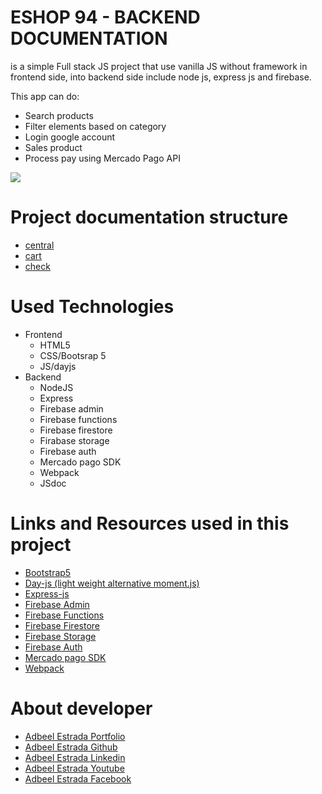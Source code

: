 # ESHOP 94 - BACKEND DOCUMENTATION
is a simple Full stack JS project that use vanilla JS without framework in frontend side, into backend side include node js, express js and firebase.

This app can do:
- Search products
- Filter elements based on category
- Login google account
- Sales product
- Process pay using Mercado Pago API

![](/projects/eshop94/img/readme.png)

# Project documentation structure
- [central](/projects/eshop94/pages/doc/backend/route_cart.html)
- [cart](/projects/eshop94/pages/doc/backend/route_central.html)
- [check](/projects/eshop94/pages/doc/backend/route_check.html)

# Used Technologies
- Frontend
  - HTML5
  - CSS/Bootsrap 5
  - JS/dayjs
- Backend
  - NodeJS
  - Express
  - Firebase admin
  - Firebase functions
  - Firebase firestore
  - Firabase storage
  - Firebase auth
  - Mercado pago SDK
  - Webpack
  - JSdoc

# Links and Resources used in this project
- [Bootstrap5](https://getbootstrap.com/docs/5.0/getting-started/introduction)
- [Day-js (light weight alternative moment.js)](https://day.js.org/)
- [Express-js](https://expressjs.com/)
- [Firebase Admin](https://firebase.google.com/docs/admin/setup)
- [Firebase Functions](https://firebase.google.com/docs/functions)
- [Firebase Firestore](https://firebase.google.com/docs/firestore)
- [Firebase Storage](https://firebase.google.com/docs/storage)
- [Firebase Auth](https://firebase.google.com/docs/auth)
- [Mercado pago SDK](https://www.mercadopago.com.mx/developers/es/guides/sdks#bookmark_nodejs)
- [Webpack](https://webpack.js.org/)

# About developer
- [Adbeel Estrada Portfolio](https://eadbeel94.web.app/)
- [Adbeel Estrada Github](https://github.com/eadbeel94?tab=repositories)
- [Adbeel Estrada Linkedin](https://www.linkedin.com/in/adbeel-estrada-9a332b181/)
- [Adbeel Estrada Youtube](https://www.youtube.com/channel/UCKpR_x5WgtNCXx0oE2GuNag)
- [Adbeel Estrada Facebook](https://www.facebook.com/Z1K3C)